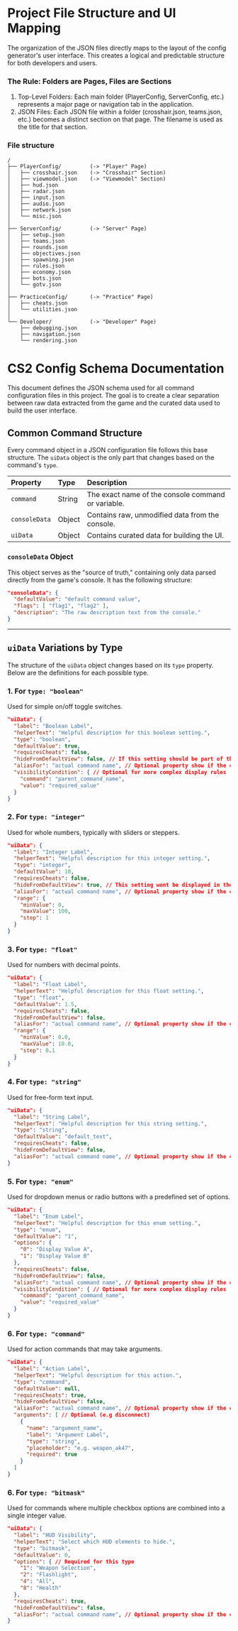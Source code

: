 # Project File Structure and UI Mapping
The organization of the JSON files directly maps to the layout of the config generator's user interface. This creates a logical and predictable structure for both developers and users.

### The Rule: Folders are Pages, Files are Sections

1. Top-Level Folders: Each main folder (PlayerConfig, ServerConfig, etc.) represents a major page or navigation tab in the application.
1. JSON Files: Each JSON file within a folder (crosshair.json, teams.json, etc.) becomes a distinct section on that page. The filename is used as the title for that section.

### File structure
```
/
├── PlayerConfig/         (-> "Player" Page)
│   ├── crosshair.json    (-> "Crosshair" Section)
│   ├── viewmodel.json    (-> "Viewmodel" Section)
│   ├── hud.json
│   ├── radar.json
│   ├── input.json
│   ├── audio.json
│   ├── network.json
│   └── misc.json
│
├── ServerConfig/         (-> "Server" Page)
│   ├── setup.json
│   ├── teams.json
│   ├── rounds.json
│   ├── objectives.json
│   ├── spawning.json
│   ├── rules.json
│   ├── economy.json
│   ├── bots.json
│   └── gotv.json
│
├── PracticeConfig/       (-> "Practice" Page)
│   ├── cheats.json
│   └── utilities.json
│
└── Developer/            (-> "Developer" Page)
    ├── debugging.json
    ├── navigation.json
    └── rendering.json
```

# CS2 Config Schema Documentation

This document defines the JSON schema used for all command configuration files in this project. The goal is to create a clear separation between raw data extracted from the game and the curated data used to build the user interface.

## Common Command Structure

Every command object in a JSON configuration file follows this base structure. The `uiData` object is the only part that changes based on the command's `type`.

| Property      | Type   | Description                                       |
| :------------ | :----- | :------------------------------------------------ |
| `command`     | String | The exact name of the console command or variable. |
| `consoleData` | Object | Contains raw, unmodified data from the console.   |
| `uiData`      | Object | Contains curated data for building the UI.        |

### `consoleData` Object

This object serves as the "source of truth," containing only data parsed directly from the game's console. It has the following structure:

```json
"consoleData": {
  "defaultValue": "default command value",
  "flags": [ "flag1", "flag2" ],
  "description": "The raw description text from the console."
}
````

-----

## `uiData` Variations by Type

The structure of the `uiData` object changes based on its `type` property. Below are the definitions for each possible type.

### 1\. For `type: "boolean"`

Used for simple on/off toggle switches.

```json
"uiData": {
  "label": "Boolean Label",
  "helperText": "Helpful description for this boolean setting.",
  "type": "boolean",
  "defaultValue": true,
  "requiresCheats": false,
  "hideFromDefaultView": false, // If this setting should be part of the UI or not
  "aliasFor": "actual command name", // Optional property show if the command is an alias or not
  "visibilityCondition": { // Optional for more complex display rules
    "command": "parent_command_name",
    "value": "required_value"
  }
}
```

### 2\. For `type: "integer"`

Used for whole numbers, typically with sliders or steppers.

```json
"uiData": {
  "label": "Integer Label",
  "helperText": "Helpful description for this integer setting.",
  "type": "integer",
  "defaultValue": 10,
  "requiresCheats": false,
  "hideFromDefaultView": true, // This setting wont be displayed in the UI now
  "aliasFor": "actual command name", // Optional property show if the command is an alias or not
  "range": {
    "minValue": 0,
    "maxValue": 100,
    "step": 1
  }
}
```

### 3\. For `type: "float"`

Used for numbers with decimal points.

```json
"uiData": {
  "label": "Float Label",
  "helperText": "Helpful description for this float setting.",
  "type": "float",
  "defaultValue": 1.5,
  "requiresCheats": false,
  "hideFromDefaultView": false,
  "aliasFor": "actual command name", // Optional property show if the command is an alias or not
  "range": {
    "minValue": 0.0,
    "maxValue": 10.0,
    "step": 0.1
  }
}
```

### 4\. For `type: "string"`

Used for free-form text input.

```json
"uiData": {
  "label": "String Label",
  "helperText": "Helpful description for this string setting.",
  "type": "string",
  "defaultValue": "default_text",
  "requiresCheats": false,
  "hideFromDefaultView": false,
  "aliasFor": "actual command name", // Optional property show if the command is an alias or not
}
```

### 5\. For `type: "enum"`

Used for dropdown menus or radio buttons with a predefined set of options.

```json
"uiData": {
  "label": "Enum Label",
  "helperText": "Helpful description for this enum setting.",
  "type": "enum",
  "defaultValue": "1",
  "options": {
    "0": "Display Value A",
    "1": "Display Value B"
  },
  "requiresCheats": false,
  "hideFromDefaultView": false,
  "aliasFor": "actual command name", // Optional property show if the command is an alias or not
  "visibilityCondition": { // Optional for more complex display rules
    "command": "parent_command_name",
    "value": "required_value"
  }
}
```

### 6\. For `type: "command"`

Used for action commands that may take arguments.

```json
"uiData": {
  "label": "Action Label",
  "helperText": "Helpful description for this action.",
  "type": "command",
  "defaultValue": null,
  "requiresCheats": true,
  "hideFromDefaultView": false,
  "aliasFor": "actual command name", // Optional property show if the command is an alias or not
  "arguments": [ // Optional (e.g disconnect)
    {
      "name": "argument_name",
      "label": "Argument Label",
      "type": "string",
      "placeholder": "e.g. weapon_ak47",
      "required": true
    }
  ]
}
```

### 6\. For `type: "bitmask"`

Used for commands where multiple checkbox options are combined into a single integer value.

```json
"uiData": {
  "label": "HUD Visibility",
  "helperText": "Select which HUD elements to hide.",
  "type": "bitmask",
  "defaultValue": 0,
  "options": { // Required for this type
    "1": "Weapon Selection",
    "2": "Flashlight",
    "4": "All",
    "8": "Health"
  },
  "requiresCheats": true,
  "hideFromDefaultView": false,
  "aliasFor": "actual command name", // Optional property show if the command is an alias or not
}
```
